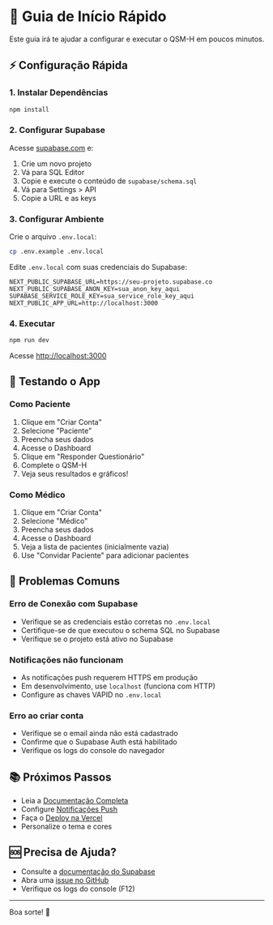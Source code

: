 # 🚀 Guia de Início Rápido

Este guia irá te ajudar a configurar e executar o QSM-H em poucos minutos.

## ⚡ Configuração Rápida

### 1. Instalar Dependências

```bash
npm install
```

### 2. Configurar Supabase

Acesse [supabase.com](https://supabase.com) e:

1. Crie um novo projeto
2. Vá para SQL Editor
3. Copie e execute o conteúdo de `supabase/schema.sql`
4. Vá para Settings > API
5. Copie a URL e as keys

### 3. Configurar Ambiente

Crie o arquivo `.env.local`:

```bash
cp .env.example .env.local
```

Edite `.env.local` com suas credenciais do Supabase:

```env
NEXT_PUBLIC_SUPABASE_URL=https://seu-projeto.supabase.co
NEXT_PUBLIC_SUPABASE_ANON_KEY=sua_anon_key_aqui
SUPABASE_SERVICE_ROLE_KEY=sua_service_role_key_aqui
NEXT_PUBLIC_APP_URL=http://localhost:3000
```

### 4. Executar

```bash
npm run dev
```

Acesse [http://localhost:3000](http://localhost:3000)

## 📱 Testando o App

### Como Paciente

1. Clique em "Criar Conta"
2. Selecione "Paciente"
3. Preencha seus dados
4. Acesse o Dashboard
5. Clique em "Responder Questionário"
6. Complete o QSM-H
7. Veja seus resultados e gráficos!

### Como Médico

1. Clique em "Criar Conta"
2. Selecione "Médico"
3. Preencha seus dados
4. Acesse o Dashboard
5. Veja a lista de pacientes (inicialmente vazia)
6. Use "Convidar Paciente" para adicionar pacientes

## 🔧 Problemas Comuns

### Erro de Conexão com Supabase

- Verifique se as credenciais estão corretas no `.env.local`
- Certifique-se de que executou o schema SQL no Supabase
- Verifique se o projeto está ativo no Supabase

### Notificações não funcionam

- As notificações push requerem HTTPS em produção
- Em desenvolvimento, use `localhost` (funciona com HTTP)
- Configure as chaves VAPID no `.env.local`

### Erro ao criar conta

- Verifique se o email ainda não está cadastrado
- Confirme que o Supabase Auth está habilitado
- Verifique os logs do console do navegador

## 📚 Próximos Passos

- Leia a [Documentação Completa](README.md)
- Configure [Notificações Push](#notificações-push)
- Faça o [Deploy na Vercel](#deploy-vercel)
- Personalize o tema e cores

## 🆘 Precisa de Ajuda?

- Consulte a [documentação do Supabase](https://supabase.com/docs)
- Abra uma [issue no GitHub](https://github.com/andreyrocca-psiq/qsm-h-app/issues)
- Verifique os logs do console (F12)

---

Boa sorte! 🎉
